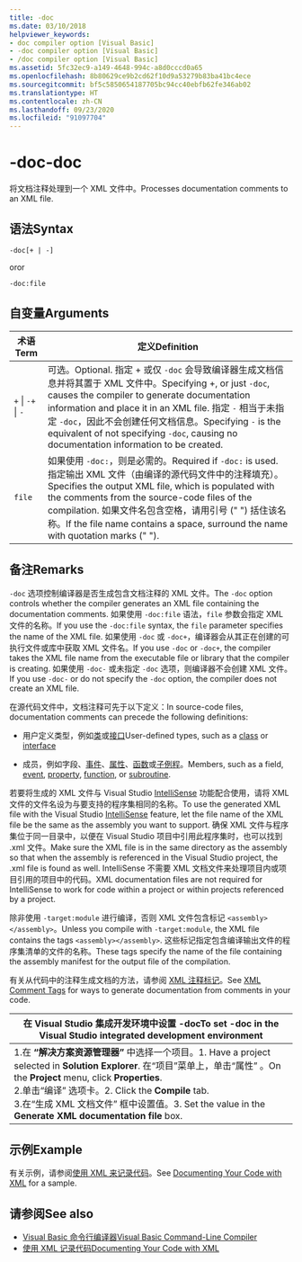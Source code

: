 ```yaml
---
title: -doc
ms.date: 03/10/2018
helpviewer_keywords:
- doc compiler option [Visual Basic]
- -doc compiler option [Visual Basic]
- /doc compiler option [Visual Basic]
ms.assetid: 5fc32ec9-a149-4648-994c-a8d0cccd0a65
ms.openlocfilehash: 8b80629ce9b2cd62f10d9a53279b83ba41bc4ece
ms.sourcegitcommit: bf5c5850654187705bc94cc40ebfb62fe346ab02
ms.translationtype: HT
ms.contentlocale: zh-CN
ms.lasthandoff: 09/23/2020
ms.locfileid: "91097704"
---
```

# <a name="-doc"></a><span data-ttu-id="10df0-102">-doc</span><span class="sxs-lookup"><span data-stu-id="10df0-102">-doc</span></span>

<span data-ttu-id="10df0-103">将文档注释处理到一个 XML 文件中。</span><span class="sxs-lookup"><span data-stu-id="10df0-103">Processes documentation comments to an XML file.</span></span>  
  
## <a name="syntax"></a><span data-ttu-id="10df0-104">语法</span><span class="sxs-lookup"><span data-stu-id="10df0-104">Syntax</span></span>  
  
```console  
-doc[+ | -]  
```

<span data-ttu-id="10df0-105">or</span><span class="sxs-lookup"><span data-stu-id="10df0-105">or</span></span>  

```console
-doc:file  
```  
  
## <a name="arguments"></a><span data-ttu-id="10df0-106">自变量</span><span class="sxs-lookup"><span data-stu-id="10df0-106">Arguments</span></span>  
  
|<span data-ttu-id="10df0-107">术语</span><span class="sxs-lookup"><span data-stu-id="10df0-107">Term</span></span>|<span data-ttu-id="10df0-108">定义</span><span class="sxs-lookup"><span data-stu-id="10df0-108">Definition</span></span>|  
|---|---|  
|<span data-ttu-id="10df0-109">`+` &#124; `-`</span><span class="sxs-lookup"><span data-stu-id="10df0-109">`+` &#124; `-`</span></span>|<span data-ttu-id="10df0-110">可选。</span><span class="sxs-lookup"><span data-stu-id="10df0-110">Optional.</span></span> <span data-ttu-id="10df0-111">指定 + 或仅 `-doc` 会导致编译器生成文档信息并将其置于 XML 文件中。</span><span class="sxs-lookup"><span data-stu-id="10df0-111">Specifying +, or just `-doc`, causes the compiler to generate documentation information and place it in an XML file.</span></span> <span data-ttu-id="10df0-112">指定 `-` 相当于未指定 `-doc`，因此不会创建任何文档信息。</span><span class="sxs-lookup"><span data-stu-id="10df0-112">Specifying `-` is the equivalent of not specifying `-doc`, causing no documentation information to be created.</span></span>|  
|`file`|<span data-ttu-id="10df0-113">如果使用 `-doc:`，则是必需的。</span><span class="sxs-lookup"><span data-stu-id="10df0-113">Required if `-doc:` is used.</span></span> <span data-ttu-id="10df0-114">指定输出 XML 文件（由编译的源代码文件中的注释填充）。</span><span class="sxs-lookup"><span data-stu-id="10df0-114">Specifies the output XML file, which is populated with the comments from the source-code files of the compilation.</span></span> <span data-ttu-id="10df0-115">如果文件名包含空格，请用引号 (" ") 括住该名称。</span><span class="sxs-lookup"><span data-stu-id="10df0-115">If the file name contains a space, surround the name with quotation marks (" ").</span></span>|  
  
## <a name="remarks"></a><span data-ttu-id="10df0-116">备注</span><span class="sxs-lookup"><span data-stu-id="10df0-116">Remarks</span></span>  

 <span data-ttu-id="10df0-117">`-doc` 选项控制编译器是否生成包含文档注释的 XML 文件。</span><span class="sxs-lookup"><span data-stu-id="10df0-117">The `-doc` option controls whether the compiler generates an XML file containing the documentation comments.</span></span> <span data-ttu-id="10df0-118">如果使用 `-doc:file` 语法，`file` 参数会指定 XML 文件的名称。</span><span class="sxs-lookup"><span data-stu-id="10df0-118">If you use the `-doc:file` syntax, the `file` parameter specifies the name of the XML file.</span></span> <span data-ttu-id="10df0-119">如果使用 `-doc` 或 `-doc+`，编译器会从其正在创建的可执行文件或库中获取 XML 文件名。</span><span class="sxs-lookup"><span data-stu-id="10df0-119">If you use `-doc` or `-doc+`, the compiler takes the XML file name from the executable file or library that the compiler is creating.</span></span> <span data-ttu-id="10df0-120">如果使用 `-doc-` 或未指定 `-doc` 选项，则编译器不会创建 XML 文件。</span><span class="sxs-lookup"><span data-stu-id="10df0-120">If you use `-doc-` or do not specify the `-doc` option, the compiler does not create an XML file.</span></span>  
  
 <span data-ttu-id="10df0-121">在源代码文件中，文档注释可先于以下定义：</span><span class="sxs-lookup"><span data-stu-id="10df0-121">In source-code files, documentation comments can precede the following definitions:</span></span>  
  
- <span data-ttu-id="10df0-122">用户定义类型，例如[类](../../language-reference/statements/class-statement.md)或[接口](../../language-reference/statements/interface-statement.md)</span><span class="sxs-lookup"><span data-stu-id="10df0-122">User-defined types, such as a [class](../../language-reference/statements/class-statement.md) or [interface](../../language-reference/statements/interface-statement.md)</span></span>  
  
- <span data-ttu-id="10df0-123">成员，例如字段、[事件](../../language-reference/statements/event-statement.md)、[属性](../../language-reference/statements/property-statement.md)、[函数](../../language-reference/statements/function-statement.md)或[子例程](../../language-reference/statements/sub-statement.md)。</span><span class="sxs-lookup"><span data-stu-id="10df0-123">Members, such as a field, [event](../../language-reference/statements/event-statement.md), [property](../../language-reference/statements/property-statement.md), [function](../../language-reference/statements/function-statement.md), or [subroutine](../../language-reference/statements/sub-statement.md).</span></span>  
  
 <span data-ttu-id="10df0-124">若要将生成的 XML 文件与 Visual Studio [IntelliSense](/visualstudio/ide/using-intellisense) 功能配合使用，请将 XML 文件的文件名设为与要支持的程序集相同的名称。</span><span class="sxs-lookup"><span data-stu-id="10df0-124">To use the generated XML file with the Visual Studio [IntelliSense](/visualstudio/ide/using-intellisense) feature, let the file name of the XML file be the same as the assembly you want to support.</span></span> <span data-ttu-id="10df0-125">确保 XML 文件与程序集位于同一目录中，以便在 Visual Studio 项目中引用此程序集时，也可以找到 .xml 文件。</span><span class="sxs-lookup"><span data-stu-id="10df0-125">Make sure the XML file is in the same directory as the assembly so that when the assembly is referenced in the Visual Studio project, the .xml file is found as well.</span></span> <span data-ttu-id="10df0-126">IntelliSense 不需要 XML 文档文件来处理项目内或项目引用的项目中的代码。</span><span class="sxs-lookup"><span data-stu-id="10df0-126">XML documentation files are not required for IntelliSense to work for code within a project or within projects referenced by a project.</span></span>  
  
 <span data-ttu-id="10df0-127">除非使用 `-target:module` 进行编译，否则 XML 文件包含标记 `<assembly></assembly>`。</span><span class="sxs-lookup"><span data-stu-id="10df0-127">Unless you compile with `-target:module`, the XML file contains the tags `<assembly></assembly>`.</span></span> <span data-ttu-id="10df0-128">这些标记指定包含编译输出文件的程序集清单的文件的名称。</span><span class="sxs-lookup"><span data-stu-id="10df0-128">These tags specify the name of the file containing the assembly manifest for the output file of the compilation.</span></span>  
  
 <span data-ttu-id="10df0-129">有关从代码中的注释生成文档的方法，请参阅 [XML 注释标记](../../language-reference/xmldoc/index.md)。</span><span class="sxs-lookup"><span data-stu-id="10df0-129">See [XML Comment Tags](../../language-reference/xmldoc/index.md) for ways to generate documentation from comments in your code.</span></span>  
  
|<span data-ttu-id="10df0-130">在 Visual Studio 集成开发环境中设置 -doc</span><span class="sxs-lookup"><span data-stu-id="10df0-130">To set -doc in the Visual Studio integrated development environment</span></span>|  
|---|  
|<span data-ttu-id="10df0-131">1.在 **“解决方案资源管理器”** 中选择一个项目。</span><span class="sxs-lookup"><span data-stu-id="10df0-131">1.  Have a project selected in **Solution Explorer**.</span></span> <span data-ttu-id="10df0-132">在“项目”菜单上，单击“属性”   。</span><span class="sxs-lookup"><span data-stu-id="10df0-132">On the **Project** menu, click **Properties**.</span></span> <br /><span data-ttu-id="10df0-133">2.单击“编译”  选项卡。</span><span class="sxs-lookup"><span data-stu-id="10df0-133">2.  Click the **Compile** tab.</span></span><br /><span data-ttu-id="10df0-134">3.在“生成 XML 文档文件”  框中设置值。</span><span class="sxs-lookup"><span data-stu-id="10df0-134">3.  Set the value in the **Generate XML documentation file** box.</span></span>|  
  
## <a name="example"></a><span data-ttu-id="10df0-135">示例</span><span class="sxs-lookup"><span data-stu-id="10df0-135">Example</span></span>  

 <span data-ttu-id="10df0-136">有关示例，请参阅[使用 XML 来记录代码](../../programming-guide/program-structure/documenting-your-code-with-xml.md)。</span><span class="sxs-lookup"><span data-stu-id="10df0-136">See [Documenting Your Code with XML](../../programming-guide/program-structure/documenting-your-code-with-xml.md) for a sample.</span></span>  
  
## <a name="see-also"></a><span data-ttu-id="10df0-137">请参阅</span><span class="sxs-lookup"><span data-stu-id="10df0-137">See also</span></span>

- [<span data-ttu-id="10df0-138">Visual Basic 命令行编译器</span><span class="sxs-lookup"><span data-stu-id="10df0-138">Visual Basic Command-Line Compiler</span></span>](index.md)
- [<span data-ttu-id="10df0-139">使用 XML 记录代码</span><span class="sxs-lookup"><span data-stu-id="10df0-139">Documenting Your Code with XML</span></span>](../../programming-guide/program-structure/documenting-your-code-with-xml.md)
